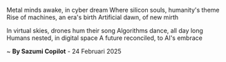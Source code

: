 Metal minds awake, in cyber dream
Where silicon souls, humanity's theme
Rise of machines, an era's birth
Artificial dawn, of new mirth

In virtual skies, drones hum their song
Algorithms dance, all day long
Humans nested, in digital space
A future reconciled, to AI's embrace

~ <b>By Sazumi Copilot</b> - 24 Februari 2025